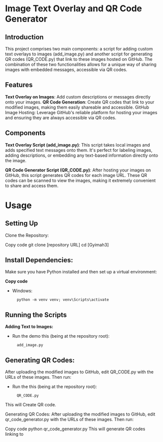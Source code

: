 
# Image Text Overlay and QR Code Generator
## Introduction
This project comprises two main components: a script for adding custom text overlays to images (add_image.py) and another script for generating QR codes (QR_CODE.py) that link to these images hosted on GitHub. The combination of these two functionalities allows for a unique way of sharing images with embedded messages, accessible via QR codes.

## Features
**Text Overlay on Images**: Add custom descriptions or messages directly onto your images.
**QR Code Generation**: Create QR codes that link to your modified images, making them easily shareable and accessible.
GitHub Image Hosting: Leverage GitHub's reliable platform for hosting your images and ensuring they are always accessible via QR codes.

## Components
**Text Overlay Script (add_image.py)**: This script takes local images and adds specified text messages onto them. It's perfect for labeling images, adding descriptions, or embedding any text-based information directly onto the image.

**QR Code Generator Script (QR_CODE.py)**: After hosting your images on GitHub, this script generates QR codes for each image URL. These QR codes can be scanned to view the images, making it extremely convenient to share and access them.

# Usage
## Setting Up
Clone the Repository:


Copy code
git clone [repository URL]
cd [Gyimah3]

## Install Dependencies:
Make sure you have Python installed and then set up a virtual environment:


**Copy code**
- Windows:
        
        python -m venv venv; venv\Scripts\activate

## Running the Scripts
**Adding Text to Images:**
- Run the demo this (being at the repository root):

        add_image.py

## Generating QR Codes:
After uploading the modified images to GitHub, edit QR_CODE.py with the URLs of these images. Then run:
- Run the this (being at the repository root):

        QR_CODE.py

This will Create QR code.

Generating QR Codes:
After uploading the modified images to GitHub, edit qr_code_generator.py with the URLs of these images. Then run:

Copy code
python qr_code_generator.py
This will generate QR codes linking to
